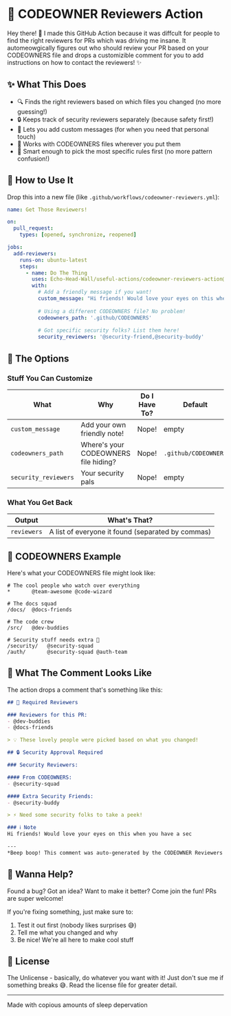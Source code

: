 # 🎯 CODEOWNER Reviewers Action

Hey there! 👋 I made this GitHub Action because it was diffcult for people to find the right reviewers for PRs which was driving me insane. It automeowgically figures out who should review your PR based on your CODEOWNERS file and drops a customizible comment for you to add instructions on how to contact the reviewers! ✨

## ✨ What This Does

- 🔍 Finds the right reviewers based on which files you changed (no more guessing!)
- 🔒 Keeps track of security reviewers separately (because safety first!)
- 💬 Lets you add custom messages (for when you need that personal touch)
- 📝 Works with CODEOWNERS files wherever you put them
- 🎯 Smart enough to pick the most specific rules first (no more pattern confusion!)

## 🚀 How to Use It

Drop this into a new file (like `.github/workflows/codeowner-reviewers.yml`):

```yaml
name: Get Those Reviewers!

on:
  pull_request:
    types: [opened, synchronize, reopened]

jobs:
  add-reviewers:
    runs-on: ubuntu-latest
    steps:
      - name: Do The Thing
        uses: Echo-Head-Wall/useful-actions/codeowner-reviewers-action@v1
        with:
          # Add a friendly message if you want!
          custom_message: "Hi friends! Would love your eyes on this when you have a sec"
          
          # Using a different CODEOWNERS file? No problem!
          codeowners_path: '.github/CODEOWNERS'
          
          # Got specific security folks? List them here!
          security_reviewers: '@security-friend,@security-buddy'
```

## 🎨 The Options

### Stuff You Can Customize
| What | Why | Do I Have To? | Default |
|------|-----|---------------|---------|
| `custom_message` | Add your own friendly note! | Nope! | empty |
| `codeowners_path` | Where's your CODEOWNERS file hiding? | Nope! | `.github/CODEOWNERS` |
| `security_reviewers` | Your security pals | Nope! | empty |

### What You Get Back
| Output | What's That? |
|--------|--------------|
| `reviewers` | A list of everyone it found (separated by commas) |

## 📝 CODEOWNERS Example

Here's what your CODEOWNERS file might look like:

```plaintext
# The cool people who watch over everything
*       @team-awesome @code-wizard

# The docs squad
/docs/  @docs-friends

# The code crew
/src/   @dev-buddies

# Security stuff needs extra 👀
/security/   @security-squad
/auth/       @security-squad @auth-team
```

## 💬 What The Comment Looks Like

The action drops a comment that's something like this:

```markdown
## 👥 Required Reviewers

### Reviewers for this PR:
- @dev-buddies
- @docs-friends

> 💡 These lovely people were picked based on what you changed!

## 🔒 Security Approval Required

### Security Reviewers:

#### From CODEOWNERS:
- @security-squad

#### Extra Security Friends:
- @security-buddy

> ⚡ Need some security folks to take a peek!

### ℹ️ Note
Hi friends! Would love your eyes on this when you have a sec

---
*Beep boop! This comment was auto-generated by the CODEOWNER Reviewers action* ✨
```

## 🤝 Wanna Help?

Found a bug? Got an idea? Want to make it better? Come join the fun! PRs are super welcome! 

If you're fixing something, just make sure to:
1. Test it out first (nobody likes surprises 😅)
2. Tell me what you changed and why
3. Be nice! We're all here to make cool stuff

## 📜 License

The Unlicense - basically, do whatever you want with it! Just don't sue me if something breaks 😅.
Read the license file for greater detail.

---

Made with copious amounts of sleep depervation

